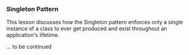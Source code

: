 ### Singleton Pattern
This lesson discusses how the Singleton pattern enforces only a single instance of a class to ever get produced and exist
throughout an application's lifetime.


... to be continued
